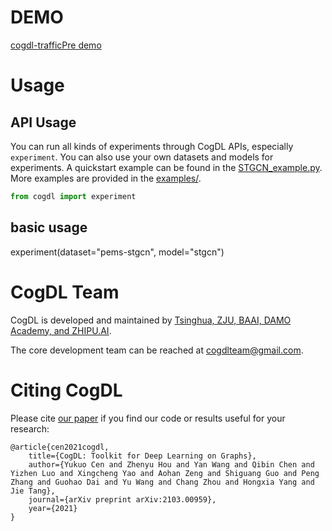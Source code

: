 # DEMO

[cogdl-trafficPre demo](https://renxs177.github.io/cogdl-trafficPre/demo_traffic.html)   

# Usage

## API Usage

You can run all kinds of experiments through CogDL APIs, especially `experiment`. You can also use your own datasets and models for experiments. 
A quickstart example can be found in the [STGCN_example.py](https://github.com/Renxs177/cogdl-trafficPre/blob/master/examples/simple_stgcn/STGCN_example.py). More examples are provided in the [examples/](https://github.com/Renxs177/cogdl-trafficPre/tree/master/examples).

```python
from cogdl import experiment
```

## basic usage
experiment(dataset="pems-stgcn", model="stgcn")







# CogDL Team
CogDL is developed and maintained by [Tsinghua, ZJU, BAAI, DAMO Academy, and ZHIPU.AI](https://cogdl.ai/about/). 

The core development team can be reached at [cogdlteam@gmail.com](mailto:cogdlteam@gmail.com).

# Citing CogDL

Please cite [our paper](https://arxiv.org/abs/2103.00959) if you find our code or results useful for your research:

```
@article{cen2021cogdl,
    title={CogDL: Toolkit for Deep Learning on Graphs},
    author={Yukuo Cen and Zhenyu Hou and Yan Wang and Qibin Chen and Yizhen Luo and Xingcheng Yao and Aohan Zeng and Shiguang Guo and Peng Zhang and Guohao Dai and Yu Wang and Chang Zhou and Hongxia Yang and Jie Tang},
    journal={arXiv preprint arXiv:2103.00959},
    year={2021}
}
```
